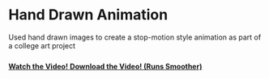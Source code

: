 # Hand Drawn Animation
Used hand drawn images to create a stop-motion style animation as part of a college art project
<div style="height:10px;font-size:1px;">&nbsp;</div>

<!--**[<i class="fa-solid fa-fire"></i> Watch the Video!](https://github.com/dan-bernstein/dan-bernstein.github.io/blob/main/assets/ArtProjectFlipbook.gif?raw=true)**-->

<a href="https://github.com/dan-bernstein/dan-bernstein.github.io/blob/main/assets/ArtProjectFlipbook.gif?raw=true" target="_blank" rel="noopener noreferrer">
    <i class="fa-solid fa-fire"></i> <strong>Watch the Video!</strong>
</a>

<a href="https://github.com/dan-bernstein/dan-bernstein.github.io/blob/main/assets/ArtProjectFlipbook.mp4?raw=true" target="_blank" rel="noopener noreferrer">
    <i class="fa-solid fa-download"></i> <strong>Download the Video! (Runs Smoother)</strong>
</a>
